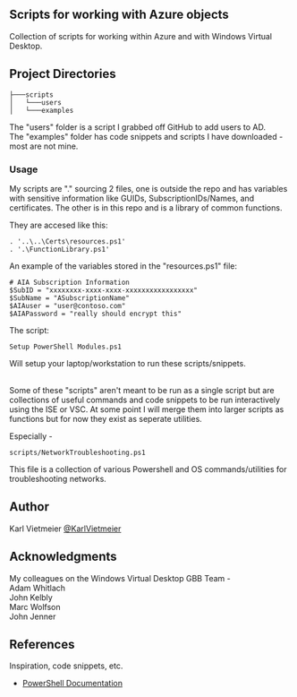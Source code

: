 ## Scripts for working with Azure objects

Collection of scripts for working within Azure and with Windows Virtual Desktop. 


## Project Directories
```
├───scripts
│   └───users
│   └───examples
```

The "users" folder is a script I grabbed off GitHub to add users to AD.<br>
The "examples" folder has code snippets and scripts I have downloaded - most are not mine. 


### Usage
My scripts are "." sourcing 2 files, one is outside the repo and has variables with sensitive information
like GUIDs, SubscriptionIDs/Names, and certificates. The other is in this repo and is a library of common 
functions.

They are accesed like this:
```
. '..\..\Certs\resources.ps1'
. '.\FunctionLibrary.ps1'
```


An example of the variables stored in the "resources.ps1" file:
```
# AIA Subscription Information
$SubID = "xxxxxxxx-xxxx-xxxx-xxxxxxxxxxxxxxxxx"
$SubName = "ASubscriptionName"
$AIAuser = "user@contoso.com"
$AIAPassword = "really should encrypt this"
```

The script:
```
Setup PowerShell Modules.ps1
```
Will setup your laptop/workstation to run these scripts/snippets.

<br>
Some of these "scripts" aren't meant to be run as a single script but are collections of useful 
commands and code snippets to be run interactively using the ISE or VSC.
At some point I will merge them into larger scripts as functions but for now they exist as seperate utilities.

Especially - 
```
scripts/NetworkTroubleshooting.ps1
```
This file is a collection of various Powershell and OS commands/utilities for troubleshooting networks.

## Author

Karl Vietmeier
[@KarlVietmeier](https://twitter.com/karlvietmeier)

## Acknowledgments
My colleagues on the Windows Virtual Desktop GBB Team -<br>
  Adam Whitlach<br>
  John Kelbly<br>
  Marc Wolfson<br>
  John Jenner<br>


## References
Inspiration, code snippets, etc.
* [PowerShell Documentation](https://docs.microsoft.com/en-us/powershell/)